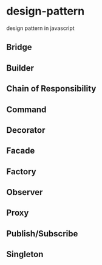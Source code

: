 # design-pattern
design pattern in javascript

## Bridge

## Builder

## Chain of Responsibility

## Command

## Decorator

## Facade

## Factory

## Observer

## Proxy

## Publish/Subscribe

## Singleton
